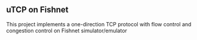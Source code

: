 ## uTCP on Fishnet
This project implements a one-direction TCP protocol with flow control and congestion control on Fishnet simulator/emulator